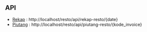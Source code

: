 ## API

- [Rekap](http://localhost/resto/api/rekap-resto/{date}) : http://localhost/resto/api/rekap-resto/{date}
- [Piutang](http://localhost/resto/api/piutang-resto/{kode_invoice}) : http://localhost/resto/api/piutang-resto/{kode_invoice}